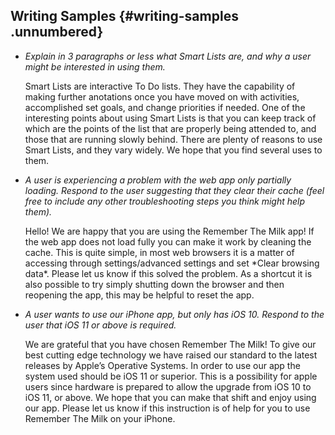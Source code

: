 Writing Samples {#writing-samples .unnumbered}
---------------

-   *Explain in 3 paragraphs or less what Smart Lists are, and why a
    user might be interested in using them.*

    Smart Lists are interactive To Do lists. They have the capability of
    making further anotations once you have moved on with activities,
    accomplished set goals, and change priorities if needed. One of the
    interesting points about using Smart Lists is that you can keep
    track of which are the points of the list that are properly being
    attended to, and those that are running slowly behind. There are
    plenty of reasons to use Smart Lists, and they vary widely. We hope
    that you find several uses to them.

-   *A user is experiencing a problem with the web app only partially
    loading. Respond to the user suggesting that they clear their cache
    (feel free to include any other troubleshooting steps you think
    might help them).*

    Hello! We are happy that you are using the Remember The Milk app! If
    the web app does not load fully you can make it work by cleaning the
    cache. This is quite simple, in most web browsers it is a matter of
    accessing through settings/advanced settings and set \*Clear
    browsing data\*. Please let us know if this solved the problem. As a
    shortcut it is also possible to try simply shutting down the browser
    and then reopening the app, this may be helpful to reset the app.

-   *A user wants to use our iPhone app, but only has iOS 10. Respond to
    the user that iOS 11 or above is required.*

    We are grateful that you have chosen Remember The Milk! To give our
    best cutting edge technology we have raised our standard to the
    latest releases by Apple’s Operative Systems. In order to use our
    app the system used should be iOS 11 or superior. This is a
    possibility for apple users since hardware is prepared to allow the
    upgrade from iOS 10 to iOS 11, or above. We hope that you can make
    that shift and enjoy using our app. Please let us know if this
    instruction is of help for you to use Remember The Milk on your
    iPhone.


